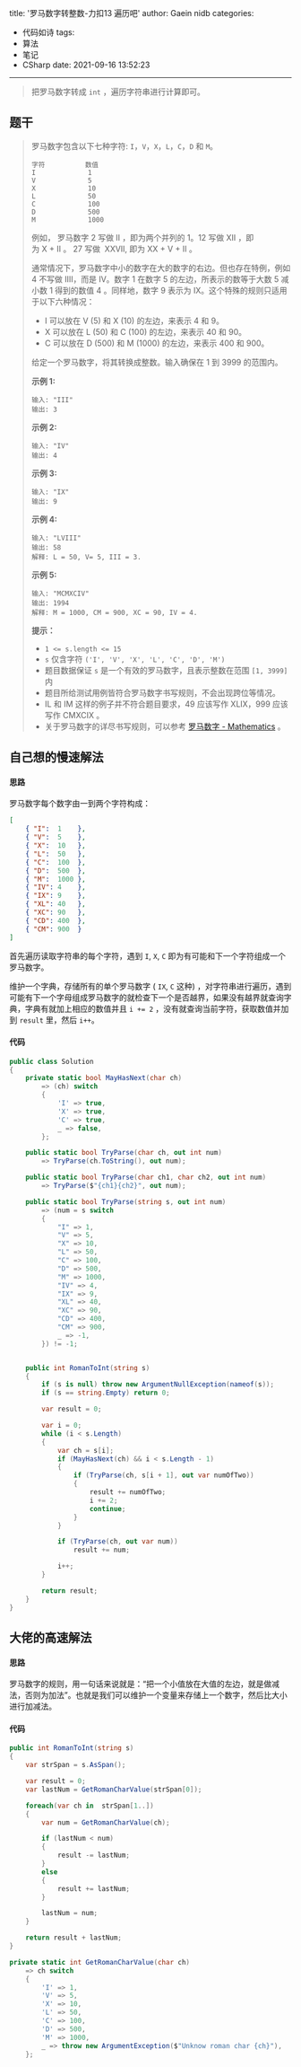 title: '罗马数字转整数-力扣13 遍历吧'
author: Gaein nidb
categories:
  - 代码如诗
tags:
  - 算法
  - 笔记
  - CSharp
date: 2021-09-16 13:52:23
---

> 把罗马数字转成 `int` ，遍历字符串进行计算即可。

## 题干

> 罗马数字包含以下七种字符: `I`，`V`，`X`，`L`，`C`，`D` 和 `M`。
> 
> ```
> 字符          数值
> I             1
> V             5
> X             10
> L             50
> C             100
> D             500
> M             1000
> ```
> 
> 例如， 罗马数字 2 写做 II ，即为两个并列的 1。12 写做 XII ，即为 X + II 。 27 写做  XXVII, 即为 XX + V + II 。
> 
> 通常情况下，罗马数字中小的数字在大的数字的右边。但也存在特例，例如 4 不写做 IIII，而是 IV。数字 1 在数字 5 的左边，所表示的数等于大数 5 减小数 1 得到的数值 4 。同样地，数字 9 表示为 IX。这个特殊的规则只适用于以下六种情况：
> 
> * I 可以放在 V (5) 和 X (10) 的左边，来表示 4 和 9。
> * X 可以放在 L (50) 和 C (100) 的左边，来表示 40 和 90。 
> * C 可以放在 D (500) 和 M (1000) 的左边，来表示 400 和 900。
> 
> 给定一个罗马数字，将其转换成整数。输入确保在 1 到 3999 的范围内。
> 
> **示例 1:** 
> ```
> 输入: "III"
> 输出: 3
> ```
> 
> **示例 2:** 
> ```
> 输入: "IV"
> 输出: 4
> ```
> 
> **示例 3:** 
> ```
> 输入: "IX"
> 输出: 9
> ```
> 
> **示例 4:** 
> ```
> 输入: "LVIII"
> 输出: 58
> 解释: L = 50, V= 5, III = 3.
> ```
> 
> **示例 5:** 
> ```
> 输入: "MCMXCIV"
> 输出: 1994
> 解释: M = 1000, CM = 900, XC = 90, IV = 4.
> ```
> 
> **提示：** 
> 
> * `1 <= s.length <= 15`
> * `s` 仅含字符 `('I', 'V', 'X', 'L', 'C', 'D', 'M')`
> * 题目数据保证 `s` 是一个有效的罗马数字，且表示整数在范围 `[1, 3999]` 内
> * 题目所给测试用例皆符合罗马数字书写规则，不会出现跨位等情况。
> * IL 和 IM 这样的例子并不符合题目要求，49 应该写作 XLIX，999 应该写作 CMXCIX 。
> * 关于罗马数字的详尽书写规则，可以参考 [罗马数字 - Mathematics](https://b2b.partcommunity.com/community/knowledge/zh_CN/detail/10753/) 。  
> 

## 自己想的慢速解法

#### 思路

罗马数字每个数字由一到两个字符构成：

```json
[
    { "I":  1    },
    { "V":  5    },
    { "X":  10   },
    { "L":  50   },
    { "C":  100  },
    { "D":  500  },
    { "M":  1000 },
    { "IV": 4    },
    { "IX": 9    },
    { "XL": 40   },
    { "XC": 90   },
    { "CD": 400  },
    { "CM": 900  }
]
```

首先遍历读取字符串的每个字符，遇到 `I`, `X`, `C` 即为有可能和下一个字符组成一个罗马数字。

维护一个字典，存储所有的单个罗马数字 ( `IX`, `C` 这种) ，对字符串进行遍历，遇到可能有下一个字母组成罗马数字的就检查下一个是否越界，如果没有越界就查询字典，字典有就加上相应的数值并且 `i += 2` ，没有就查询当前字符，获取数值并加到 `result` 里，然后 `i++`。

#### 代码

```csharp
public class Solution
{
    private static bool MayHasNext(char ch)
        => (ch) switch
        {
            'I' => true,
            'X' => true,
            'C' => true,
            _ => false,
        };

    public static bool TryParse(char ch, out int num)
        => TryParse(ch.ToString(), out num);

    public static bool TryParse(char ch1, char ch2, out int num)
        => TryParse($"{ch1}{ch2}", out num);

    public static bool TryParse(string s, out int num)
        => (num = s switch
        {
            "I" => 1,
            "V" => 5,
            "X" => 10,
            "L" => 50,
            "C" => 100,
            "D" => 500,
            "M" => 1000,
            "IV" => 4,
            "IX" => 9,
            "XL" => 40,
            "XC" => 90,
            "CD" => 400,
            "CM" => 900,
            _ => -1,
        }) != -1;


    public int RomanToInt(string s)
    {
        if (s is null) throw new ArgumentNullException(nameof(s));
        if (s == string.Empty) return 0;

        var result = 0;

        var i = 0;
        while (i < s.Length)
        {
            var ch = s[i];
            if (MayHasNext(ch) && i < s.Length - 1)
            {
                if (TryParse(ch, s[i + 1], out var numOfTwo))
                {
                    result += numOfTwo;
                    i += 2;
                    continue;
                }
            }

            if (TryParse(ch, out var num))
                result += num;

            i++;
        }

        return result;
    }
}
```

## 大佬的高速解法

#### 思路

罗马数字的规则，用一句话来说就是：“把一个小值放在大值的左边，就是做减法，否则为加法”。也就是我们可以维护一个变量来存储上一个数字，然后比大小进行加减法。

#### 代码

```csharp
public int RomanToInt(string s)
{
    var strSpan = s.AsSpan();

    var result = 0;
    var lastNum = GetRomanCharValue(strSpan[0]);

    foreach(var ch in  strSpan[1..])
    {
        var num = GetRomanCharValue(ch);

        if (lastNum < num)
        {
            result -= lastNum;
        }
        else
        {
            result += lastNum;
        }

        lastNum = num;
    }

    return result + lastNum;
}

private static int GetRomanCharValue(char ch)
    => ch switch
    {
        'I' => 1,
        'V' => 5,
        'X' => 10,
        'L' => 50,
        'C' => 100,
        'D' => 500,
        'M' => 1000,
        _ => throw new ArgumentException($"Unknow roman char {ch}"),
    };
```